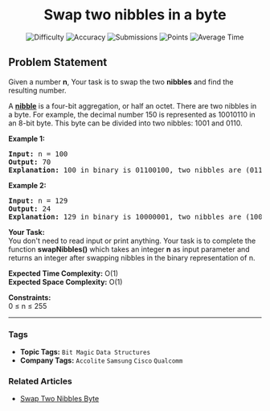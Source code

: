 <h1 align="center">Swap two nibbles in a byte</h1>

<p align="center">
  <img alt="Difficulty" title="Difficulty" src="https://custom-icon-badges.demolab.com/badge/Difficulty: Easy-1F222E?style=for-the-badge&logoColor=white&logo=fire"/>
  <img alt="Accuracy" title="Accuracy" src="https://custom-icon-badges.demolab.com/badge/Accuracy: 66.11%25-1F222E?style=for-the-badge&logoColor=white&logo=target"/>
  <img alt="Submissions" title="Submissions" src="https://custom-icon-badges.demolab.com/badge/Submissions: 43K+-1F222E?style=for-the-badge&logoColor=white&logo=repo"/>
  <img alt="Points" title="Points" src="https://custom-icon-badges.demolab.com/badge/Points: 2-1F222E?style=for-the-badge&logoColor=white&logo=award"/>
  <img alt="Average Time" title="Average Time" src="https://custom-icon-badges.demolab.com/badge/Average%20Time: N/A-1F222E?style=for-the-badge&logoColor=white&logo=clock"/>
</p>

## Problem Statement

Given a number <b>n</b>, Your task is to swap the two <b>nibbles</b> and find the resulting number. 


A <b>[nibble](http://en.wikipedia.org/wiki/Nibble)</b> is a four-bit aggregation, or half an octet. There are two nibbles in a byte. For example, the decimal number 150 is represented as 10010110 in an 8-bit byte. This byte can be divided into two nibbles: 1001 and 0110.


<b>Example 1:</b>

<pre><b>Input: </b>n = 100
<b>Output: </b>70<br><b>Explanation: </b>100 in binary is 01100100, two nibbles are (0110) and (0100). If we swap the two nibbles, we get 01000110 which is 70 in decimal.
</pre>

<b>Example 2:</b>

<pre><b>Input: </b>n = 129
<b>Output: </b>24
<b>Explanation: </b>129 in binary is 10000001, two nibbles are (1000) and (0001). If we swap the two nibbles, we get 00011000 which is 24 in decimal.</pre>

<b>Your Task:</b><br>You don't need to read input or print anything. Your task is to complete the function <b>swapNibbles()</b> which takes an integer <b>n</b> as input parameter and returns an integer after swapping nibbles in the binary representation of n.

<b>Expected Time Complexity:</b> O(1)<br><b>Expected Space Complexity:</b> O(1)

<b>Constraints:</b><br>0 ≤ n ≤ 255


<hr>

### Tags
- **Topic Tags:** `Bit Magic` `Data Structures`
- **Company Tags:** `Accolite` `Samsung` `Cisco` `Qualcomm`

### Related Articles
- [Swap Two Nibbles Byte](https://www.geeksforgeeks.org/swap-two-nibbles-byte/)
